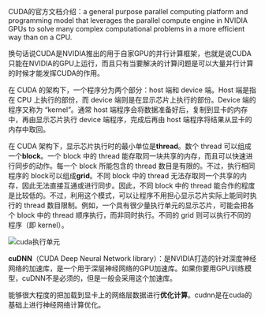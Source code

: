 CUDA的官方文档介绍：a general purpose parallel computing platform and programming model that leverages the parallel compute engine in NVIDIA GPUs to solve many complex computational problems in a more efficient way than on a CPU. 

换句话说CUDA是NVIDIA推出的用于自家GPU的并行计算框架，也就是说CUDA只能在NVIDIA的GPU上运行，而且只有当要解决的计算问题是可以大量并行计算的时候才能发挥CUDA的作用。

在 CUDA 的架构下，一个程序分为两个部分：host 端和 device 端。Host 端是指在 CPU 上执行的部份，而 device 端则是在显示芯片上执行的部份。Device 端的程序又称为 “kernel”。通常 host 端程序会将数据准备好后，复制到显卡的内存中，再由显示芯片执行 device 端程序，完成后再由 host 端程序将结果从显卡的内存中取回。

在 CUDA 架构下，显示芯片执行时的最小单位是**thread**。数个 thread 可以组成一个**block**。一个 block 中的 thread 能存取同一块共享的内存，而且可以快速进行同步的动作。每一个 block 所能包含的 thread 数目是有限的。不过，执行相同程序的 block可以组成**grid**。不同 block 中的 thread 无法存取同一个共享的内存，因此无法直接互通或进行同步。因此，不同 block 中的 thread 能合作的程度是比较低的。不过，利用这个模式，可以让程序不用担心显示芯片实际上能同时执行的 thread 数目限制。例如，一个具有很少量执行单元的显示芯片，可能会把各个 block 中的 thread 顺序执行，而非同时执行。不同的 grid 则可以执行不同的程序（即 kernel）。

![cuda执行单元](https://img-blog.csdn.net/20170817202814746?watermark/2/text/aHR0cDovL2Jsb2cuY3Nkbi5uZXQvdTAxNDM4MDE2NQ==/font/5a6L5L2T/fontsize/400/fill/I0JBQkFCMA==/dissolve/70/gravity/SouthEast)



**cuDNN**（CUDA Deep Neural Network library）：是NVIDIA打造的针对深度神经网络的加速库，是一个用于深层神经网络的GPU加速库。如果你要用GPU训练模型，cuDNN不是必须的，但是一般会采用这个加速库。

能够很大程度的把加载到显卡上的网络层数据进行**优化计算**。cudnn是在cuda的基础上进行神经网络计算优化。